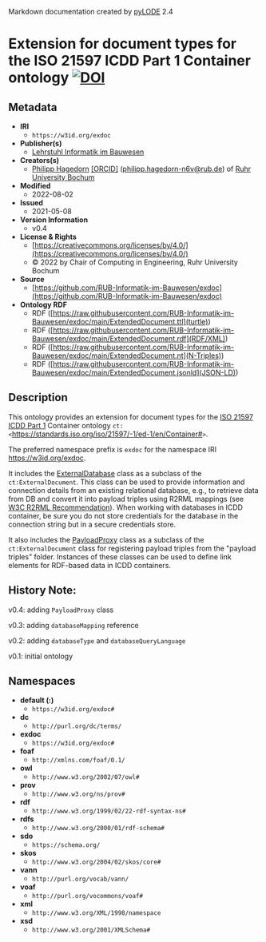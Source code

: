 Markdown documentation created by [pyLODE](http://github.com/rdflib/pyLODE) 2.4

# Extension for document types for the ISO 21597 ICDD Part 1 Container ontology [![DOI](https://zenodo.org/badge/DOI/10.5281/zenodo.5903118.svg)](https://doi.org/10.5281/zenodo.5903118) 

## Metadata
* **IRI**
  * `https://w3id.org/exdoc`
* **Publisher(s)**
  * [Lehrstuhl Informatik im Bauwesen](http://www.inf.bi.rub.de)
* **Creators(s)**
  * [Philipp Hagedorn](https://orcid.org/0000-0002-6249-243X)
    [[ORCID]](https://orcid.org/0000-0002-6249-243X)
    (<philipp.hagedorn-n6v@rub.de></a>) of [Ruhr University Bochum](https://www.inf.bi.ruhr-uni-bochum.de/iib/lehrstuhl/mitarbeiter/philipp_hagedorn.html.en)
* **Modified**
  * 2022-08-02
* **Issued**
  * 2021-05-08
* **Version Information**
  * v0.4
* **License &amp; Rights**
  * [https://creativecommons.org/licenses/by/4.0/](https://creativecommons.org/licenses/by/4.0/)
  * &copy; 2022 by Chair of Computing in Engineering, Ruhr University Bochum
* **Source**
  * [https://github.com/RUB-Informatik-im-Bauwesen/exdoc](https://github.com/RUB-Informatik-im-Bauwesen/exdoc)
* **Ontology RDF**
  * RDF ([https://raw.githubusercontent.com/RUB-Informatik-im-Bauwesen/exdoc/main/ExtendedDocument.ttl](turtle))
  * RDF ([https://raw.githubusercontent.com/RUB-Informatik-im-Bauwesen/exdoc/main/ExtendedDocument.rdf](RDF/XML))
  * RDF ([https://raw.githubusercontent.com/RUB-Informatik-im-Bauwesen/exdoc/main/ExtendedDocument.nt](N-Triples))
  * RDF ([https://raw.githubusercontent.com/RUB-Informatik-im-Bauwesen/exdoc/main/ExtendedDocument.jsonld](JSON-LD))

## Description
<p>This ontology provides an extension for document types for the <a href="https://www.iso.org/standard/74389.html">ISO 21597 ICDD Part 1</a>  Container ontology <code>ct: &lt;</code><a href="https://standards.iso.org/iso/21597/-1/ed-1/en/Container.rdf">https://standards.iso.org/iso/21597/-1/ed-1/en/Container#</a><code>&gt;</code>.</p>
<p>The preferred namespace prefix is <code>exdoc</code> for the namespace IRI <a href="https://w3id.org/exdoc">https://w3id.org/exdoc</a>.  </p>
<p>It includes the <a href="#ExternalDatabase">ExternalDatabase</a> class as a subclass of the <code>ct:ExternalDocument</code>. This class can be used to provide information and connection details from an existing relational database, e.g., to retrieve data from DB and convert it into payload triples using R2RML mappings (see <a href="https://www.w3.org/TR/r2rml/">W3C R2RML Recommendation</a>). When working with databases in ICDD container, be sure you do not store credentials for the database in the connection string but in a secure credentials store. </p>
<p>It also includes the <a href="#PayloadProxy">PayloadProxy</a> class as a subclass of the <code>ct:ExternalDocument</code> class for registering payload triples from the "payload triples" folder. Instances of these classes can be used to define link elements for RDF-based data in ICDD containers.</p>

## History Note:
<p>v0.4: adding <code>PayloadProxy</code> class</p>
<p>v0.3: adding <code>databaseMapping</code> reference</p>
<p>v0.2: adding <code>databaseType</code> and <code>databaseQueryLanguage</code></p>
<p>v0.1: initial ontology</p>

## Namespaces
* **default (:)**
  * `https://w3id.org/exdoc#`
* **dc**
  * `http://purl.org/dc/terms/`
* **exdoc**
  * `https://w3id.org/exdoc#`
* **foaf**
  * `http://xmlns.com/foaf/0.1/`
* **owl**
  * `http://www.w3.org/2002/07/owl#`
* **prov**
  * `http://www.w3.org/ns/prov#`
* **rdf**
  * `http://www.w3.org/1999/02/22-rdf-syntax-ns#`
* **rdfs**
  * `http://www.w3.org/2000/01/rdf-schema#`
* **sdo**
  * `https://schema.org/`
* **skos**
  * `http://www.w3.org/2004/02/skos/core#`
* **vann**
  * `http://purl.org/vocab/vann/`
* **voaf**
  * `http://purl.org/vocommons/voaf#`
* **xml**
  * `http://www.w3.org/XML/1998/namespace`
* **xsd**
  * `http://www.w3.org/2001/XMLSchema#`
